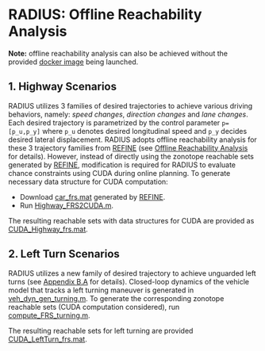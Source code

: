 # RADIUS: Offline Reachability Analysis

**Note:** offline reachability analysis can also be achieved without the provided [docker image](https://github.com/roahmlab/Risk_RTD/blob/merging-existing/Full_Size_Vehicle_Simulation/Dockerfile) being launched.

## 1. Highway Scenarios
RADIUS utilizes 3 families of desired trajectories to achieve various driving behaviors, namely: *speed changes*, *direction changes* and *lane changes*. 
Each desired trajectory is parametrized by the control parameter `p=[p_u,p_y]` where `p_u` denotes desired longitudinal speed and `p_y` decides desired lateral displacement. 
RADIUS adopts offline reachability analysis for these 3 trajectory families from [REFINE](https://github.com/roahmlab/REFINE) (see [Offline Reachability Analysis](https://github.com/roahmlab/REFINE/tree/main/Offline_Reachability_Analysis) for details).
However, instead of directly using the zonotope reachable sets generated by [REFINE](https://github.com/roahmlab/REFINE), modification is required for RADIUS to evaluate chance constraints using CUDA during online planning.
To generate necessary data structure for CUDA computation:
- Download [car_frs.mat](https://drive.google.com/drive/folders/1WZbFFhCyhYQlMJxuV4caIzNoa-Q9VZkW) generated by [REFINE](https://github.com/roahmlab/REFINE).
- Run [Highway_FRS2CUDA.m](https://github.com/roahmlab/RADIUS/blob/main/FRS_generation/Highway_FRS2CUDA.m).
 
The resulting reachable sets with data structures for CUDA are provided as [CUDA_Highway_frs.mat](https://drive.google.com/drive/folders/1ibX50vBhmrv0MuBMZBl0nQztU6D2rbf3?usp=sharing).

## 2. Left Turn Scenarios
RADIUS utilizes a new family of desired trajectory to achieve unguarded left turns (see [Appendix B.A](https://arxiv.org/abs/2302.07933) for details).
Closed-loop dynamics of the vehicle model that tracks a left turning maneuver is generated in [veh_dyn_gen_turning.m](https://github.com/roahmlab/RADIUS/blob/main/FRS_generation/left_turning/veh_dyn_gen_turning.m).
To generate the corresponding zonotope reachable sets (CUDA computation considered), run [compute_FRS_turning.m](https://github.com/roahmlab/RADIUS/blob/main/FRS_generation/left_turning/compute_FRS_turning.m).

The resulting reachable sets for left turning are provided [CUDA_LeftTurn_frs.mat](https://drive.google.com/drive/folders/1ibX50vBhmrv0MuBMZBl0nQztU6D2rbf3?usp=sharing).
